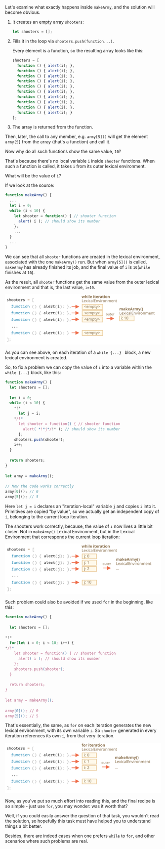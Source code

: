 
Let's examine what exactly happens inside `makeArmy`, and the solution will become obvious.

1. It creates an empty array `shooters`:

    ```js
    let shooters = [];
    ```
2. Fills it in the loop via `shooters.push(function...)`.

    Every element is a function, so the resulting array looks like this:

    ```js no-beautify
    shooters = [
      function () { alert(i); },
      function () { alert(i); },
      function () { alert(i); },
      function () { alert(i); },
      function () { alert(i); },
      function () { alert(i); },
      function () { alert(i); },
      function () { alert(i); },
      function () { alert(i); },
      function () { alert(i); }
    ];
    ```

3. The array is returned from the function.

Then, later, the call to any member, e.g. `army[5]()` will get the element `army[5]` from the array (that's a function) and call it.

Now why do all such functions show the same value, `10`?

That's because there's no local variable `i` inside `shooter` functions. When such a function is called, it takes `i` from its outer lexical environment.

What will be the value of `i`?

If we look at the source:

```js
function makeArmy() {
  ...
  let i = 0;
  while (i < 10) {
    let shooter = function() { // shooter function
      alert( i ); // should show its number
    };
    ...
  }
  ...
}
```

We can see that all `shooter` functions are created in the lexical environment, associated with the one `makeArmy()` run. But when `army[5]()` is called, `makeArmy` has already finished its job, and the final value of `i` is `10`(`while` finishes at `10`).

As the result, all `shooter` functions get the same value from the outer lexical environment and that is, the last value, `i=10`.

![](lexenv-makearmy-empty.svg)

As you can see above, on each iteration of a `while {...} ` block, a new lexical environment is created. 

So, to fix a problem we can copy the value of `i` into a variable within the `while {...}` block, like this:

```js run
function makeArmy() {
  let shooters = [];

  let i = 0;
  while (i < 10) {
    *!*
      let j = i;
    */!*
      let shooter = function() { // shooter function
        alert( *!*j*/!* ); // should show its number
      };
    shooters.push(shooter);
    i++;
  }

  return shooters;
}

let army = makeArmy();

// Now the code works correctly
army[0](); // 0
army[5](); // 5
```

Here `let j = i` declares an "iteration-local" variable `j` and copies `i` into it. Primitives are copied "by value", so we actually get an independent copy of `i`, belonging to the current loop iteration.

The shooters work correctly, because, the value of `i` now lives a little bit closer. Not in `makeArmy()` Lexical Environment, but in the Lexical Environment that corresponds the current loop iteration:

![](lexenv-makearmy-while-fixed.svg)

Such problem could also be avoided if we used `for` in the beginning, like this:

```js run demo
function makeArmy() {

  let shooters = [];

*!*
  for(let i = 0; i < 10; i++) {
*/!*
    let shooter = function() { // shooter function
      alert( i ); // should show its number
    };
    shooters.push(shooter);
  }

  return shooters;
}

let army = makeArmy();

army[0](); // 0
army[5](); // 5
```

That's essentially, the same, as `for` on each iteration generates the new lexical environment, with its own variable `i`. So `shooter` generated in every iteration references its own `i`, from that very iteration.

![](lexenv-makearmy-for-fixed.svg)

Now, as you've put so much effort into reading this, and the final recipe is so simple - just use `for`, you may wonder: was it worth that?

Well, if you could easily answer the question of that task, you wouldn't read the solution, so hopefully this task must have helped you to understand things a bit better. 

Besides, there are indeed cases when one prefers `while` to `for`, and other scenarios where such problems are real.

